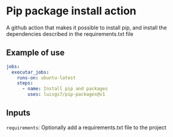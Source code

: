 # Pip package install action

A github action that makes it possible to install pip, and install the dependencies described in the requirements.txt file

## Example of use

```yaml
jobs:
  executar_jobs:
    runs-on: ubuntu-latest
    steps:
      - name: Install pip and packages
        uses: luisgs7/pip-packages@v1
```

## Inputs

``requirements``: Optionally add a requirements.txt file to the project
